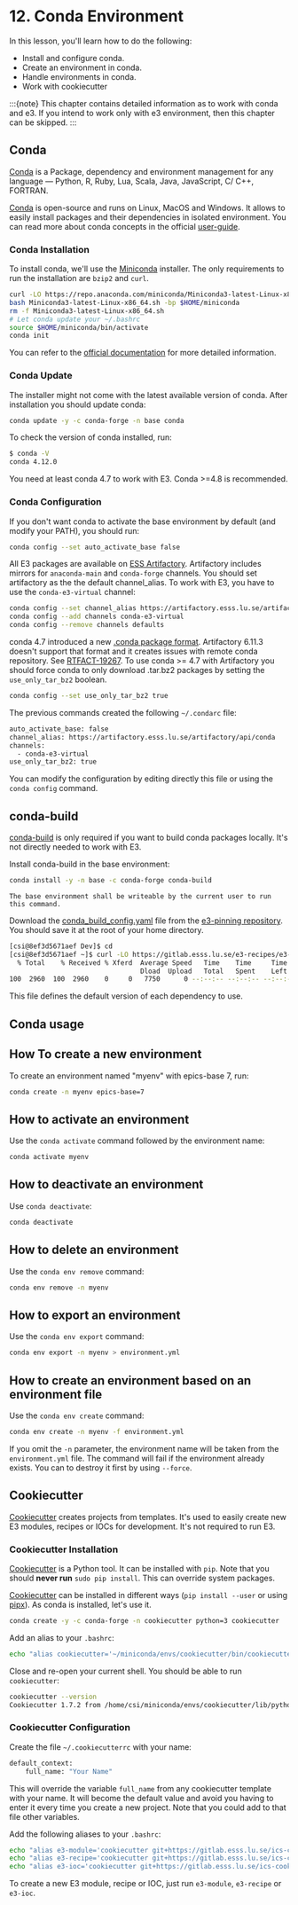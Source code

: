# 12. Conda Environment

In this lesson, you'll learn how to do the following:

* Install and configure conda.
* Create an environment in conda.
* Handle environments in conda.
* Work with cookiecutter

:::{note}
This chapter contains detailed information as to work with conda and e3.
If you intend to work only with e3 environment, then this chapter can be skipped.
:::


## Conda

[Conda] is a Package, dependency and environment management for any language —
Python, R, Ruby, Lua, Scala, Java, JavaScript, C/ C++, FORTRAN.

[Conda] is open-source and runs on Linux, MacOS and Windows. It allows to easily
install packages and their dependencies in isolated environment.  You can read
more about conda concepts in the official
[user-guide](https://conda.io/projects/conda/en/latest/user-guide/concepts.html).

### Conda Installation

To install conda, we'll use the
[Miniconda](https://docs.conda.io/en/latest/miniconda.html) installer.  The only
requirements to run the installation are `bzip2` and `curl`.

```bash
curl -LO https://repo.anaconda.com/miniconda/Miniconda3-latest-Linux-x86_64.sh
bash Miniconda3-latest-Linux-x86_64.sh -bp $HOME/miniconda
rm -f Miniconda3-latest-Linux-x86_64.sh
# Let conda update your ~/.bashrc
source $HOME/miniconda/bin/activate
conda init
```

You can refer to the [official
documentation](https://conda.io/projects/conda/en/latest/user-guide/install/index.html)
for more detailed information.

### Conda Update

The installer might not come with the latest available version of conda. After
installation you should update conda:

```bash
conda update -y -c conda-forge -n base conda
```

To check the version of conda installed, run:

```bash
$ conda -V
conda 4.12.0
```

You need at least conda 4.7 to work with E3. Conda >=4.8 is recommended.

### Conda Configuration

If you don't want conda to activate the base environment by default (and modify
your PATH), you should run:

```bash
conda config --set auto_activate_base false
```

All E3 packages are available on [ESS
Artifactory](https://artifactory.esss.lu.se).  Artifactory includes mirrors for
`anaconda-main` and `conda-forge` channels. You should set artifactory as the
the default channel_alias.  To work with E3, you have to use the
`conda-e3-virtual` channel:

```bash
conda config --set channel_alias https://artifactory.esss.lu.se/artifactory/api/conda
conda config --add channels conda-e3-virtual
conda config --remove channels defaults
```

conda 4.7 introduced a new [.conda package
format](https://conda.io/projects/conda/en/latest/user-guide/concepts/packages.html#conda-file-format).
Artifactory 6.11.3 doesn't support that format and it creates issues with remote
conda repository. See
[RTFACT-19267](https://www.jfrog.com/jira/browse/RTFACT-19267). To use conda >=
4.7 with Artifactory you should force conda to only download .tar.bz2 packages
by setting the `use_only_tar_bz2` boolean.

```bash
conda config --set use_only_tar_bz2 true
```

The previous commands created the following `~/.condarc` file:

```bash
auto_activate_base: false
channel_alias: https://artifactory.esss.lu.se/artifactory/api/conda
channels:
  - conda-e3-virtual
use_only_tar_bz2: true
```

You can modify the configuration by editing directly this file or using the
`conda config` command.

## conda-build

[conda-build] is only required if you want to build conda packages locally. It's
not directly needed to work with E3.

Install conda-build in the base environment:

```bash
conda install -y -n base -c conda-forge conda-build
```

```{note}
The base environment shall be writeable by the current user to run this command.
```

Download the
[conda_build_config.yaml](https://gitlab.esss.lu.se/e3-recipes/e3-pinning/-/blob/master/conda_build_config.yaml)
file from the [e3-pinning
repository](https://gitlab.esss.lu.se/e3-recipes/e3-pinning).  You should save
it at the root of your home directory.

```bash
[csi@8ef3d5671aef Dev]$ cd
[csi@8ef3d5671aef ~]$ curl -LO https://gitlab.esss.lu.se/e3-recipes/e3-pinning/-/raw/master/conda_build_config.yaml
  % Total    % Received % Xferd  Average Speed   Time    Time     Time  Current
                                 Dload  Upload   Total   Spent    Left  Speed
100  2960  100  2960    0     0   7750      0 --:--:-- --:--:-- --:--:--  7748
```

This file defines the default version of each dependency to use.

## Conda usage

## How To create a new environment

To create an environment named "myenv" with epics-base 7, run:

```bash
conda create -n myenv epics-base=7
```

## How to activate an environment

Use the `conda activate` command followed by the environment name:

```bash
conda activate myenv
```

## How to deactivate an environment

Use `conda deactivate`:

```bash
conda deactivate
```

## How to delete an environment

Use the `conda env remove` command:

```bash
conda env remove -n myenv
```

## How to export an environment

Use the `conda env export` command:

```bash
conda env export -n myenv > environment.yml
```

## How to create an environment based on an environment file

Use the `conda env create` command:

```bash
conda env create -n myenv -f environment.yml
```

If you omit the `-n` parameter, the environment name will be taken from the
`environment.yml` file.  The command will fail if the environment already
exists. You can to destroy it first by using `--force`.

## Cookiecutter

[Cookiecutter](https://cookiecutter.readthedocs.io) creates projects from
templates. It's used to easily create new E3 modules, recipes or IOCs for
development. It's not required to run E3.

### Cookiecutter Installation

[Cookiecutter] is a Python tool. It can be installed with `pip`.  Note that you
should **never run** `sudo pip install`. This can override system packages.

[Cookiecutter] can be installed in different ways (`pip install --user` or using
[pipx](https://pipxproject.github.io/pipx/)).  As conda is installed, let's use
it.

```bash
conda create -y -c conda-forge -n cookiecutter python=3 cookiecutter
```

Add an alias to your `.bashrc`:

```bash
echo "alias cookiecutter='~/miniconda/envs/cookiecutter/bin/cookiecutter'" >> ~/.bashrc
```

Close and re-open your current shell. You should be able to run `cookiecutter`:

```bash
cookiecutter --version
Cookiecutter 1.7.2 from /home/csi/miniconda/envs/cookiecutter/lib/python3.8/site-packages (Python 3.8)
```

### Cookiecutter Configuration

Create the file `~/.cookiecutterrc` with your name:

```bash
default_context:
    full_name: "Your Name"
```

This will override the variable `full_name` from any cookiecutter template with
your name.  It will become the default value and avoid you having to enter it
every time you create a new project.  Note that you could add to that file other
variables.

Add the following aliases to your `.bashrc`:

```bash
echo "alias e3-module='cookiecutter git+https://gitlab.esss.lu.se/ics-cookiecutter/cookiecutter-e3-module.git'" >> ~/.bashrc
echo "alias e3-recipe='cookiecutter git+https://gitlab.esss.lu.se/ics-cookiecutter/cookiecutter-e3-recipe.git'" >> ~/.bashrc
echo "alias e3-ioc='cookiecutter git+https://gitlab.esss.lu.se/ics-cookiecutter/cookiecutter-e3-ioc.git'" >> ~/.bashrc
```

To create a new E3 module, recipe or IOC, just run `e3-module`, `e3-recipe` or
`e3-ioc`.

[conda]: https://docs.conda.io/en/latest/
[conda-build]: https://docs.conda.io/projects/conda-build/en/latest/index.html
[cookiecutter]: https://cookiecutter.readthedocs.io
